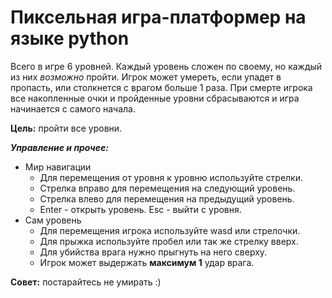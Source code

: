 # Пиксельная игра-платформер на языке python
Всего в игре 6 уровней. Каждый уровень сложен по своему, но каждый из них _возможно_ пройти. Игрок может умереть, если упадет в пропасть, или столкнется с врагом больше 1 раза.
При смерте игрока все накопленные очки и пройденные уровни сбрасываются и игра начинается с самого начала.

__Цель:__ пройти все уровни.

___Управление и прочее:___
* Мир навигации
    * Для перемещения от уровня к уровню используйте стрелки.
    * Стрелка вправо для перемещения на следующий уровень.
    * Стрелка влево для перемещения на предыдущий уровень.
    * Enter - открыть уровень. Esc - выйти с уровня.
* Сам уровень
    * Для перемещения игрока используйте wasd или стрелочки.
    * Для прыжка используйте пробел или так же стрелку вверх.
    * Для убийства врага нужно прыгнуть на него сверху.
    * Игрок может выдержать __максимум 1__ удар врага.

__Совет:__ постарайтесь не умирать :)
    